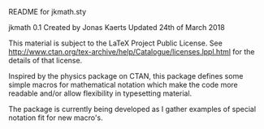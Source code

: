README for jkmath.sty

jkmath 0.1
Created by Jonas Kaerts
Updated 24th of March 2018

This material is subject to the LaTeX Project Public License.
See http://www.ctan.org/tex-archive/help/Catalogue/licenses.lppl.html for 
the details of that license.

Inspired by the physics package on CTAN, this package defines some simple macros for mathematical notation which make the code more readable and/or allow flexibility in typesetting material.

The package is currently being developed as I gather examples of special notation fit for new macro's.
